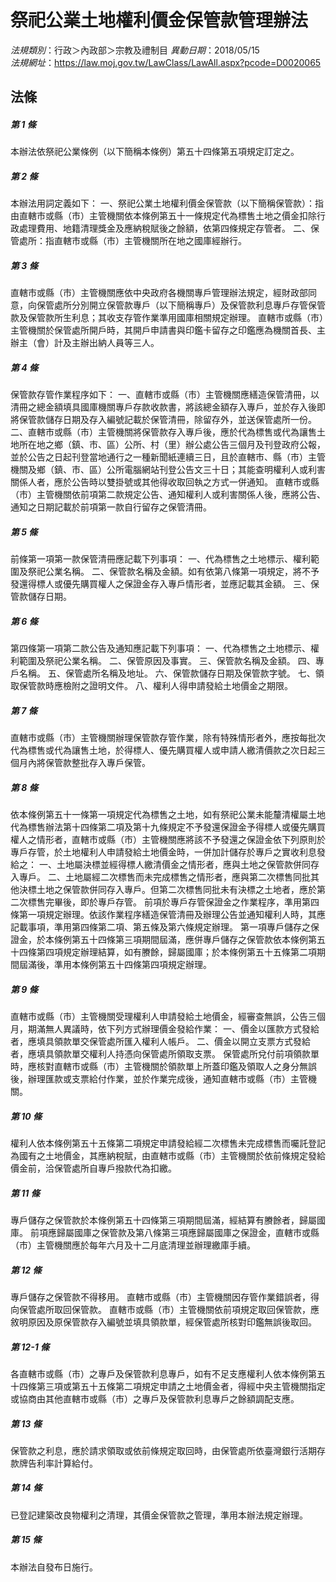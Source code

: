 # 祭祀公業土地權利價金保管款管理辦法

*法規類別*：行政＞內政部＞宗教及禮制目
*異動日期*：2018/05/15  
*法規網址*：https://law.moj.gov.tw/LawClass/LawAll.aspx?pcode=D0020065



## 法條
##### 第 1 條
本辦法依祭祀公業條例（以下簡稱本條例）第五十四條第五項規定訂定之。

##### 第 2 條
本辦法用詞定義如下：
一、祭祀公業土地權利價金保管款（以下簡稱保管款）：指由直轄市或縣（市）主管機關依本條例第五十一條規定代為標售土地之價金扣除行政處理費用、地籍清理獎金及應納稅賦後之餘額，依第四條規定存管者。
二、保管處所：指直轄市或縣（市）主管機關所在地之國庫經辦行。

##### 第 3 條
直轄市或縣（市）主管機關應依中央政府各機關專戶管理辦法規定，經財政部同意，向保管處所分別開立保管款專戶（以下簡稱專戶）及保管款利息專戶存管保管款及保管款所生利息；其收支存管作業準用國庫相關規定辦理。
直轄市或縣（市）主管機關於保管處所開戶時，其開戶申請書與印鑑卡留存之印鑑應為機關首長、主辦主（會）計及主辦出納人員等三人。

##### 第 4 條
保管款存管作業程序如下：
一、直轄市或縣（市）主管機關應繕造保管清冊，以清冊之總金額填具國庫機關專戶存款收款書，將該總金額存入專戶，並於存入後即將保管款儲存日期及存入編號記載於保管清冊，除留存外，並送保管處所一份。
二、直轄市或縣（市）主管機關將保管款存入專戶後，應於代為標售或代為讓售土地所在地之鄉（鎮、市、區）公所、村（里）辦公處公告三個月及刊登政府公報，並於公告之日起刊登當地通行之一種新聞紙連續三日，且於直轄市、縣（市）主管機關及鄉（鎮、市、區）公所電腦網站刊登公告文三十日；其能查明權利人或利害關係人者，應於公告時以雙掛號或其他得收取回執之方式一併通知。
直轄市或縣（市）主管機關依前項第二款規定公告、通知權利人或利害關係人後，應將公告、通知之日期記載於前項第一款自行留存之保管清冊。

##### 第 5 條
前條第一項第一款保管清冊應記載下列事項：
一、代為標售之土地標示、權利範圍及祭祀公業名稱。
二、保管款名稱及金額。如有依第八條第一項規定，將不予發還得標人或優先購買權人之保證金存入專戶情形者，並應記載其金額。
三、保管款儲存日期。

##### 第 6 條
第四條第一項第二款公告及通知應記載下列事項：
一、代為標售之土地標示、權利範圍及祭祀公業名稱。
二、保管原因及事實。
三、保管款名稱及金額。
四、專戶名稱。
五、保管處所名稱及地址。
六、保管款儲存日期及保管款字號。
七、領取保管款時應檢附之證明文件。
八、權利人得申請發給土地價金之期限。

##### 第 7 條
直轄市或縣（市）主管機關辦理保管款存管作業，除有特殊情形者外，應按每批次代為標售或代為讓售土地，於得標人、優先購買權人或申請人繳清價款之次日起三個月內將保管款整批存入專戶保管。

##### 第 8 條
依本條例第五十一條第一項規定代為標售之土地，如有祭祀公業未能釐清權屬土地代為標售辦法第十四條第二項及第十九條規定不予發還保證金予得標人或優先購買權人之情形者，直轄市或縣（市）主管機關應將該不予發還之保證金依下列原則於專戶存管，於土地權利人申請發給土地價金時，一併加計儲存於專戶之實收利息發給之：
一、土地屬決標並經得標人繳清價金之情形者，應與土地之保管款併同存入專戶。
二、土地屬經二次標售而未完成標售之情形者，應與第二次標售同批其他決標土地之保管款併同存入專戶。但第二次標售同批未有決標之土地者，應於第二次標售完畢後，即於專戶存管。
前項於專戶存管保證金之作業程序，準用第四條第一項規定辦理。依該作業程序繕造保管清冊及辦理公告並通知權利人時，其應記載事項，準用第四條第二項、第五條及第六條規定辦理。
第一項專戶儲存之保證金，於本條例第五十四條第三項期間屆滿，應併專戶儲存之保管款依本條例第五十四條第四項規定辦理結算，如有賸餘，歸屬國庫；於本條例第五十五條第二項期間屆滿後，準用本條例第五十四條第四項規定辦理。

##### 第 9 條
直轄市或縣（市）主管機關受理權利人申請發給土地價金，經審查無誤，公告三個月，期滿無人異議時，依下列方式辦理價金發給作業：
一、價金以匯款方式發給者，應填具領款單交保管處所匯入權利人帳戶。
二、價金以開立支票方式發給者，應填具領款單交權利人持憑向保管處所領取支票。
保管處所兌付前項領款單時，應核對直轄市或縣（市）主管機關於領款單上所蓋印鑑及領取人之身分無誤後，辦理匯款或支票給付作業，並於作業完成後，通知直轄市或縣（市）主管機關。

##### 第 10 條
權利人依本條例第五十五條第二項規定申請發給經二次標售未完成標售而囑託登記為國有之土地價金，其應納稅賦，由直轄市或縣（市）主管機關於依前條規定發給價金前，洽保管處所自專戶撥款代為扣繳。

##### 第 11 條
專戶儲存之保管款於本條例第五十四條第三項期間屆滿，經結算有賸餘者，歸屬國庫。
前項應歸屬國庫之保管款及第八條第三項應歸屬國庫之保證金，直轄市或縣（市）主管機關應於每年六月及十二月底清理並辦理繳庫手續。

##### 第 12 條
專戶儲存之保管款不得移用。
直轄市或縣（市）主管機關因存管作業錯誤者，得向保管處所取回保管款。
直轄市或縣（市）主管機關依前項規定取回保管款，應敘明原因及原保管款存入編號並填具領款單，經保管處所核對印鑑無誤後取回。

##### 第 12-1 條
各直轄市或縣（市）之專戶及保管款利息專戶，如有不足支應權利人依本條例第五十四條第三項或第五十五條第二項規定申請之土地價金者，得經中央主管機關指定或協商由其他直轄市或縣（市）之專戶及保管款利息專戶之餘額調配支應。

##### 第 13 條
保管款之利息，應於請求領取或依前條規定取回時，由保管處所依臺灣銀行活期存款牌告利率計算給付。

##### 第 14 條
已登記建築改良物權利之清理，其價金保管款之管理，準用本辦法規定辦理。

##### 第 15 條
本辦法自發布日施行。


